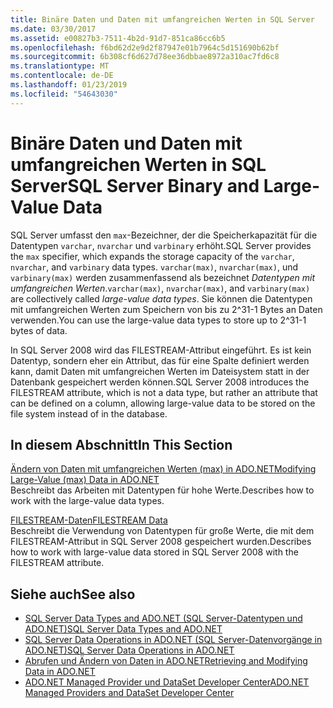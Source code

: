 ```yaml
---
title: Binäre Daten und Daten mit umfangreichen Werten in SQL Server
ms.date: 03/30/2017
ms.assetid: e00827b3-7511-4b2d-91d7-851ca86cc6b5
ms.openlocfilehash: f6bd62d2e9d2f87947e01b7964c5d151690b62bf
ms.sourcegitcommit: 6b308cf6d627d78ee36dbbae8972a310ac7fd6c8
ms.translationtype: MT
ms.contentlocale: de-DE
ms.lasthandoff: 01/23/2019
ms.locfileid: "54643030"
---
```

# <a name="sql-server-binary-and-large-value-data"></a><span data-ttu-id="83800-102">Binäre Daten und Daten mit umfangreichen Werten in SQL Server</span><span class="sxs-lookup"><span data-stu-id="83800-102">SQL Server Binary and Large-Value Data</span></span>
<span data-ttu-id="83800-103">SQL Server umfasst den `max`-Bezeichner, der die Speicherkapazität für die Datentypen `varchar`, `nvarchar` und `varbinary` erhöht.</span><span class="sxs-lookup"><span data-stu-id="83800-103">SQL Server provides the `max` specifier, which expands the storage capacity of the `varchar`, `nvarchar`, and `varbinary` data types.</span></span> <span data-ttu-id="83800-104">`varchar(max)`, `nvarchar(max)`, und `varbinary(max)` werden zusammenfassend als bezeichnet *Datentypen mit umfangreichen Werten*.</span><span class="sxs-lookup"><span data-stu-id="83800-104">`varchar(max)`, `nvarchar(max)`, and `varbinary(max)` are collectively called *large-value data types*.</span></span> <span data-ttu-id="83800-105">Sie können die Datentypen mit umfangreichen Werten zum Speichern von bis zu 2^31-1 Bytes an Daten verwenden.</span><span class="sxs-lookup"><span data-stu-id="83800-105">You can use the large-value data types to store up to 2^31-1 bytes of data.</span></span>  
  
 <span data-ttu-id="83800-106">In SQL Server 2008 wird das FILESTREAM-Attribut eingeführt. Es ist kein Datentyp, sondern eher ein Attribut, das für eine Spalte definiert werden kann, damit Daten mit umfangreichen Werten im Dateisystem statt in der Datenbank gespeichert werden können.</span><span class="sxs-lookup"><span data-stu-id="83800-106">SQL Server 2008 introduces the FILESTREAM attribute, which is not a data type, but rather an attribute that can be defined on a column, allowing large-value data to be stored on the file system instead of in the database.</span></span>  
  
## <a name="in-this-section"></a><span data-ttu-id="83800-107">In diesem Abschnitt</span><span class="sxs-lookup"><span data-stu-id="83800-107">In This Section</span></span>  
 [<span data-ttu-id="83800-108">Ändern von Daten mit umfangreichen Werten (max) in ADO.NET</span><span class="sxs-lookup"><span data-stu-id="83800-108">Modifying Large-Value (max) Data in ADO.NET</span></span>](../../../../../docs/framework/data/adonet/sql/modifying-large-value-max-data.md)  
 <span data-ttu-id="83800-109">Beschreibt das Arbeiten mit Datentypen für hohe Werte.</span><span class="sxs-lookup"><span data-stu-id="83800-109">Describes how to work with the large-value data types.</span></span>  
  
 [<span data-ttu-id="83800-110">FILESTREAM-Daten</span><span class="sxs-lookup"><span data-stu-id="83800-110">FILESTREAM Data</span></span>](../../../../../docs/framework/data/adonet/sql/filestream-data.md)  
 <span data-ttu-id="83800-111">Beschreibt die Verwendung von Datentypen für große Werte, die mit dem FILESTREAM-Attribut in SQL Server 2008 gespeichert wurden.</span><span class="sxs-lookup"><span data-stu-id="83800-111">Describes how to work with large-value data stored in SQL Server 2008 with the FILESTREAM attribute.</span></span>  
  
## <a name="see-also"></a><span data-ttu-id="83800-112">Siehe auch</span><span class="sxs-lookup"><span data-stu-id="83800-112">See also</span></span>
- [<span data-ttu-id="83800-113">SQL Server Data Types and ADO.NET (SQL Server-Datentypen und ADO.NET)</span><span class="sxs-lookup"><span data-stu-id="83800-113">SQL Server Data Types and ADO.NET</span></span>](../../../../../docs/framework/data/adonet/sql/sql-server-data-types.md)
- [<span data-ttu-id="83800-114">SQL Server Data Operations in ADO.NET (SQL Server-Datenvorgänge in ADO.NET)</span><span class="sxs-lookup"><span data-stu-id="83800-114">SQL Server Data Operations in ADO.NET</span></span>](../../../../../docs/framework/data/adonet/sql/sql-server-data-operations.md)
- [<span data-ttu-id="83800-115">Abrufen und Ändern von Daten in ADO.NET</span><span class="sxs-lookup"><span data-stu-id="83800-115">Retrieving and Modifying Data in ADO.NET</span></span>](../../../../../docs/framework/data/adonet/retrieving-and-modifying-data.md)
- [<span data-ttu-id="83800-116">ADO.NET Managed Provider und DataSet Developer Center</span><span class="sxs-lookup"><span data-stu-id="83800-116">ADO.NET Managed Providers and DataSet Developer Center</span></span>](https://go.microsoft.com/fwlink/?LinkId=217917)
